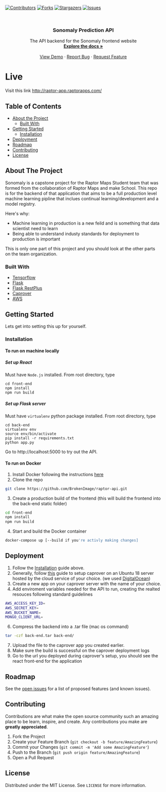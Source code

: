 <!-- PROJECT SHIELDS -->
<!--
*** I'm using markdown "reference style" links for readability.
*** Reference links are enclosed in brackets [ ] instead of parentheses ( ).
*** See the bottom of this document for the declaration of the reference variables
*** for contributors-url, forks-url, etc. This is an optional, concise syntax you may use.
*** https://www.markdownguide.org/basic-syntax/#reference-style-links
-->
[![Contributors][contributors-shield]][contributors-url]
[![Forks][forks-shield]][forks-url]
[![Stargazers][stars-shield]][stars-url]
[![Issues][issues-shield]][issues-url]


<!-- PROJECT LOGO -->
<br />
<p align="center">
  <h3 align="center">Sonomaly Prediction API</h3>

  <p align="center">
    The API backend for the Sonomaly frontend website
    <br />
    <a href="https://github.com/BrokenImage/raptor-api"><strong>Explore the docs »</strong></a>
    <br />
    <br />
    <a href="#">View Demo</a>
    ·
    <a href="https://github.com/BrokenImage/raptor-api/issues">Report Bug</a>
    ·
    <a href="https://github.com/BrokenImage/raptor-api/issues">Request Feature</a>
  </p>
</p>

# Live
Visit this link http://raptor-app.raptorapps.com/

<!-- TABLE OF CONTENTS -->
## Table of Contents

* [About the Project](#about-the-project)
  * [Built With](#built-with)
* [Getting Started](#getting-started)
  * [Installation](#installation)
* [Deployment](#deployment)
* [Roadmap](#roadmap)
* [Contributing](#contributing)
* [License](#license)


<!-- ABOUT THE PROJECT -->
## About The Project

<!-- [![Product Name Screen Shot][product-screenshot]](https://example.com) -->

Sonomaly is a capstone project for the Raptor Maps Student team that was formed from the collaboration of Raptor Maps and make School. This repo is for the backend of that application that aims to be a full production level machine learning pipline that inclues continual learning/development and a model registry. 

Here's why:
* Machine learning in production is a new feild and is something that data scientist need to learn
* Being able to understand industy standards for deployment to production is important

This is only one part of this project and you should look at the other parts on the team organization.

### Built With
* [Tensorflow](https://www.tensorflow.org/)
* [Flask](https://flask.palletsprojects.com/en/1.1.x/)
* [Flask RestPlus](https://flask-restplus.readthedocs.io/en/stable/)
* [Caprover](https://caprover.com/)
* [AWS](https://aws.amazon.com/ec2/)


<!-- GETTING STARTED -->
## Getting Started

Lets get into setting this up for yourself.

### Installation

#### To run on machine locally
##### Set up React 
Must have `Node.js` installed. From root directory, type
```
cd front-end
npm install 
npm run build
```
##### Set up Flask server 
Must have `virtualenv` python package installed. From root directory, type
```
cd back-end
virtualenv env 
source env/bin/activate
pip install -r requirements.txt
python app.py
```
Go to http://localhost:5000 to try out the API.


#### To run on Docker

1. Install Docker following the instructions [here](https://docs.docker.com/get-docker/)
2. Clone the repo
```sh
git clone https://github.com/BrokenImage/raptor-api.git
```
3. Create a production build of the frontend (this will build the frontend into the back-end static folder)
```sh
cd front-end
npm install
npm run build
```
4. Start and build the Docker container
```sh
docker-compose up [--build if you're activly making changes]
```

<!-- Deployment -->
## Deployment

1. Follow the [Installation](#installation) guide above.
4. Generally, follow [this](https://medium.com/swlh/caprover-the-definitive-guide-90076405aae4) guide to setup caprover on an Ubuntu 18 server hosted by the cloud service of your choice. (we used [DigitalOcean](https://www.digitalocean.com/))
5. Create a new app on your caprover server with the name of your choice.
6. Add enviroment variables needed for the API to run, creating the realted resouces following standard guidelines
```sh
AWS_ACCESS_KEY_ID=
AWS_SECRET_KEY=
AWS_BUCKET_NAME=
MONGO_CLIENT_URL=
```
6. Compress the backend into a .tar file (mac os command)
```sh
tar -czf back-end.tar back-end/
```
7. Upload the file to the caprover app you created earlier.
8. Make sure the build is successful on the caprover deployment logs
9. Go to the url you deployed during caprover's setup, you should see the react front-end for the application

<!-- ROADMAP -->
## Roadmap

See the [open issues](https://github.com/BrokenImage/raptor-api/issues) for a list of proposed features (and known issues).


<!-- CONTRIBUTING -->
## Contributing

Contributions are what make the open source community such an amazing place to be learn, inspire, and create. Any contributions you make are **greatly appreciated**.

1. Fork the Project
2. Create your Feature Branch (`git checkout -b feature/AmazingFeature`)
3. Commit your Changes (`git commit -m 'Add some AmazingFeature'`)
4. Push to the Branch (`git push origin feature/AmazingFeature`)
5. Open a Pull Request



<!-- LICENSE -->
## License

Distributed under the MIT License. See `LICENSE` for more information.


<!-- MARKDOWN LINKS & IMAGES -->
<!-- https://www.markdownguide.org/basic-syntax/#reference-style-links -->
[contributors-shield]: https://img.shields.io/github/contributors/BrokenImage/raptor.svg?style=flat-square
[contributors-url]: https://github.com/BrokenImage/raptor/graphs/contributors
[forks-shield]: https://img.shields.io/github/forks/BrokenImage/raptor.svg?style=flat-square
[forks-url]: https://github.com/BrokenImage/raptor/network/members
[stars-shield]: https://img.shields.io/github/stars/BrokenImage/raptor.svg?style=flat-square
[stars-url]: https://github.com/BrokenImage/raptor/stargazers
[issues-shield]: https://img.shields.io/github/issues/BrokenImage/raptor.svg?style=flat-square
[issues-url]: https://github.com/BrokenImage/raptor/issues
[license-shield]: https://img.shields.io/github/license/BrokenImage/raptor.svg?style=flat-square
[license-url]: https://github.com/BrokenImage/raptor/blob/master/LICENSE.txt
[product-screenshot]: images/screenshot.png
